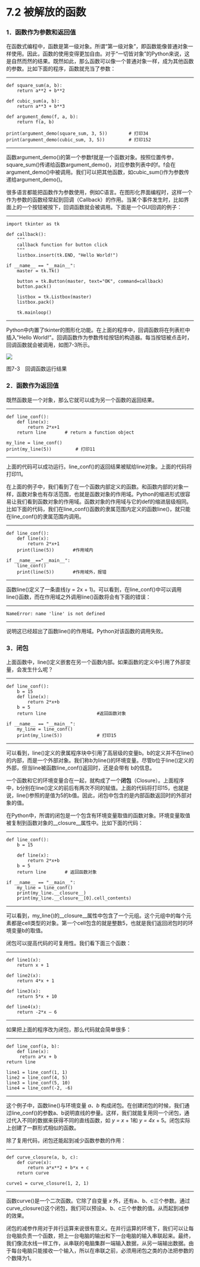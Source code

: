 # 7.2 被解放的函数

### 1．函数作为参数和返回值

在函数式编程中，函数是第一级对象。所谓“第一级对象”，即函数能像普通对象一样使用。因此，函数的使用变得更加自由。对于“一切皆对象”的Python来说，这是自然而然的结果。既然如此，那么函数可以像一个普通对象一样，成为其他函数的参数。比如下面的程序，函数就充当了参数：

------------------------------------------------------------------------

    def square_sum(a, b):
        return a**2 + b**2

    def cubic_sum(a, b):
        return a**3 + b**3

    def argument_demo(f, a, b):
        return f(a, b)

    print(argument_demo(square_sum, 3, 5))        # 打印34
    print(argument_demo(cubic_sum, 3, 5))         # 打印152

------------------------------------------------------------------------

函数argument\_demo()的第一个参数f就是一个函数对象。按照位置传参，square\_sum()传递给函数argument\_demo()，对应参数列表中的f。f会在argument\_demo()中被调用。我们可以把其他函数，如cubic\_sum()作为参数传递给argument\_demo()。

很多语言都能把函数作为参数使用，例如C语言。在图形化界面编程时，这样一个作为参数的函数经常起到回调（Callback）的作用。当某个事件发生时，比如界面上的一个按钮被按下，回调函数就会被调用。下面是一个GUI回调的例子：

------------------------------------------------------------------------

    import tkinter as tk

    def callback():
        """
        callback function for button click
        """
        listbox.insert(tk.END, "Hello World!")

    if __name__ == "__main__":
        master = tk.Tk()

        button = tk.Button(master, text="OK", command=callback)
        button.pack()

        listbox = tk.Listbox(master)
        listbox.pack()

        tk.mainloop()

------------------------------------------------------------------------

Python中内置了tkinter的图形化功能。在上面的程序中，回调函数将在列表栏中插入"Hello
World!"。回调函数作为参数传给按钮的构造器。每当按钮被点击时，回调函数就会被调用，如图7-3所示。

![](../Images/image00118.jpeg)

图7-3　回调函数运行结果

### 2．函数作为返回值

既然函数是一个对象，那么它就可以成为另一个函数的返回结果。

------------------------------------------------------------------------

    def line_conf():
        def line(x):
            return 2*x+1
        return line       # return a function object

    my_line = line_conf()
    print(my_line(5))         # 打印11

------------------------------------------------------------------------

上面的代码可以成功运行。line\_conf()的返回结果被赋给line对象。上面的代码将打印11。

在上面的例子中，我们看到了在一个函数内部定义的函数。和函数内部的对象一样，函数对象也有存活范围，也就是函数对象的作用域。Python的缩进形式很容易让我们看到函数对象的作用域。函数对象的作用域与它的def的缩进层级相同。比如下面的代码，我们在line\_conf()函数的隶属范围内定义的函数line()，就只能在line\_conf()的隶属范围内调用。

------------------------------------------------------------------------

    def line_conf():
        def line(x):
            return 2*x+1
        print(line(5))       #作用域内

    if __name__=="__main__":
        line_conf()
        print(line(5))       #作用域外，报错

------------------------------------------------------------------------

函数line()定义了一条直线(y = 2x +
1)。可以看到，在line\_conf()中可以调用line()函数，而在作用域之外调用line()函数将会有下面的错误：

------------------------------------------------------------------------

    NameError: name 'line' is not defined

------------------------------------------------------------------------

说明这已经超出了函数line()的作用域。Python对该函数的调用失败。

### 3．闭包

上面函数中，line()定义嵌套在另一个函数内部。如果函数的定义中引用了外部变量，会发生什么呢？

------------------------------------------------------------------------

    def line_conf():
        b = 15
        def line(x):
            return 2*x+b
        b = 5
        return line                   #返回函数对象

    if __name__ == "__main__":
        my_line = line_conf()
        print(my_line(5))             # 打印15

------------------------------------------------------------------------

可以看到，line()定义的隶属程序块中引用了高层级的变量b。b的定义并不在line()的内部，而是一个外部对象。我们称b为line()的环境变量。尽管b位于line()定义的外部，但当line被函数line\_conf()返回时，还是会带有
b的信息。

一个函数和它的环境变量合在一起，就构成了一个**闭包**（Closure）。上面程序中，b分别在line()定义的前后有两次不同的赋值。上面的代码将打印15，也就是说，line()参照的是值为5的b值。因此，闭包中包含的是内部函数返回时的外部对象的值。

在Python中，所谓的闭包是一个包含有环境变量取值的函数对象。环境变量取值被复制到函数对象的\_\_closure\_\_属性中。比如下面的代码：

------------------------------------------------------------------------

    def line_conf():
        b = 15

        def line(x):
            return 2*x+b
        b = 5
        return line       # 返回函数对象

    if __name__ == "__main__":
        my_line = line_conf()
        print(my_line.__closure__)
        print(my_line.__closure__[0].cell_contents)

------------------------------------------------------------------------

可以看到，my\_line()的\_\_closure\_\_属性中包含了一个元组。这个元组中的每个元素都是cell类型的对象。第一个cell包含的就是整数5，也就是我们返回闭包时的环境变量b的取值。

闭包可以提高代码的可复用性。我们看下面三个函数：

------------------------------------------------------------------------

    def line1(x):
        return x + 1

    def line2(x):
        return 4*x + 1

    def line3(x):
        return 5*x + 10

    def line4(x):
        return -2*x – 6

------------------------------------------------------------------------

如果把上面的程序改为闭包，那么代码就会简单很多：

------------------------------------------------------------------------

    def line_conf(a, b):
        def line(x):
         return a*x + b
    return line

    line1 = line_conf(1, 1)
    line2 = line_conf(4, 5)
    line3 = line_conf(5, 10)
    line4 = line_conf(-2, -6)

------------------------------------------------------------------------

这个例子中，函数line()与环境变量 *a、b* 构成闭包。在创建闭包的时候，我们通过line\_conf()的参数a、b说明直线的参量。这样，我们就能复用同一个闭包，通过代入不同的数据来获得不同的直线函数，如 *y = x*  + 1和 *y = 4x* + 5。闭包实际上创建了一群形式相似的函数。

除了复用代码，闭包还能起到减少函数参数的作用：

------------------------------------------------------------------------

    def curve_closure(a, b, c):
        def curve(x):
            return a*x**2 + b*x + c
        return curve

    curve1 = curve_closure(1, 2, 1)

------------------------------------------------------------------------

函数curve()是一个二次函数。它除了自变量 *x* 外，还有a、b、c三个参数。通过curve\_closure()这个闭包，我们可以预设a、b、c三个参数的值。从而起到减参的效果。

闭包的减参作用对于并行运算来说很有意义。在并行运算的环境下，我们可以让每台电脑负责一个函数，把上一台电脑的输出和下一台电脑的输入串联起来。最终，我们像流水线一样工作，从串联的电脑集群一端输入数据，从另一端输出数据。由于每台电脑只能接收一个输入，所以在串联之前，必须用闭包之类的办法把参数的个数降为1。
